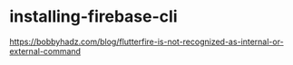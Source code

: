 # installing-firebase-cli

https://bobbyhadz.com/blog/flutterfire-is-not-recognized-as-internal-or-external-command
